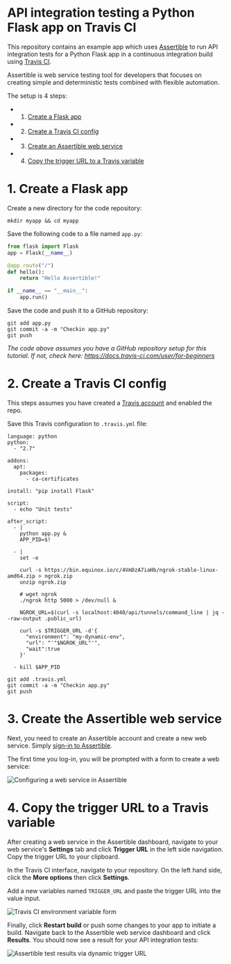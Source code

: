 # API integration testing a Python Flask app on Travis CI

This repository contains an example app which
uses [Assertible](https://assertible.com) to run API integration tests
for a Python Flask app in a continuous integration build
using [Travis CI](https://travis-ci.org).

Assertible is web service testing tool for developers that focuses on
creating simple and deterministic tests combined with flexible
automation.

The setup is 4 steps:
- 1. [Create a Flask app](1.-create-a-flask-app)
- 2. [Create a Travis CI config](2.-create-a-travis-ci-config)
- 3. [Create an Assertible web service](3.-create-an-assertible-web-service)
- 4. [Copy the trigger URL to a Travis variable](3.-create-an-assertible-web-service)


# 1. Create a Flask app

Create a new directory for the code repository:

```
mkdir myapp && cd myapp
```

Save the following code to a file named `app.py`:

```python
from flask import Flask
app = Flask(__name__)

@app.route("/")
def hello():
    return "Hello Assertible!"

if __name__ == "__main__":
    app.run()
```

Save the code and push it to a GitHub repository:

```
git add app.py
git commit -a -m "Checkin app.py"
git push
```

_The code above assumes you have a GitHub repository setup for this
tutorial. If not, check here: https://docs.travis-ci.com/user/for-beginners_


# 2. Create a Travis CI config

This steps assumes you have created
a [Travis account](https://travis-ci.org/) and enabled the repo.

Save this Travis configuration to `.travis.yml` file:

```
language: python
python:
  - "2.7"

addons:
  apt:
    packages:
      - ca-certificates

install: "pip install Flask"

script:
  - echo "Unit tests"

after_script:
  - |
    python app.py &
    APP_PID=$!

  - |
    set -e

    curl -s https://bin.equinox.io/c/4VmDzA7iaHb/ngrok-stable-linux-amd64.zip > ngrok.zip
    unzip ngrok.zip

    # wget ngrok
    ./ngrok http 5000 > /dev/null &

    NGROK_URL=$(curl -s localhost:4040/api/tunnels/command_line | jq --raw-output .public_url)

    curl -s $TRIGGER_URL -d'{
      "environment": "my-dynamic-env",
      "url": "'"$NGROK_URL"'",
      "wait":true
    }'

  - kill $APP_PID
```

```
git add .travis.yml
git commit -a -m "Checkin app.py"
git push
```


# 3. Create the Assertible web service

Next, you need to create an Assertible account and create a new web
service. Simply [sign-in to Assertible](https://assertible.com/signup).

The first time you log-in, you will be prompted with a form to create
a web service:

<img
  src="https://s3-us-west-2.amazonaws.com/assertible/blog/assertible-new-service-go-heroku-example.png"
  alt="Configuring a web service in Assertible" />


# 4. Copy the trigger URL to a Travis variable

After creating a web service in the Assertible dashboard, navigate to
your web service's **Settings** tab and click **Trigger URL** in the
left side navigation. Copy the trigger URL to your clipboard.

In the Travis CI interface, navigate to your repository. On the left
hand side, click the **More options** then click **Settings**.

Add a new variables named `TRIGGER_URL` and paste the trigger URL into
the value input.

<img
  src="https://s3-us-west-2.amazonaws.com/assertible/blog/travis-ci-environment-variable-form.png"
  alt="Travis CI environment variable form" />

Finally, click **Restart build** or push some changes to your app to
initiate a build. Navigate back to the Assertible web service
dashboard and click **Results**. You should now see a result for your
API integration tests:

<img
  src="https://s3-us-west-2.amazonaws.com/assertible/blog/test-result-via-dynamic-trigger-url.png"
  alt="Assertible test results via dynamic trigger URL" />
